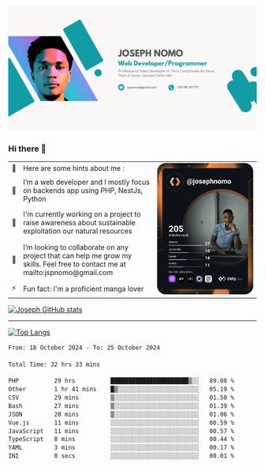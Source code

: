 ![Banner of my profile!](/Joseph_NOMO_NEW.png "Banner")

### Hi there 👋

<!--- | --  | 👋  | Here are some hints about me :                                                                                                 | <td rowspan=6><img src="/devcard.svg" width="400" alt="Joseph NOMO's Dev Card"/></td> |
| --- | --- | ------------------------------------------------------------------------------------------------------------------------------ | ------------------------------------------------------------------------------------- |
| --  | 🔭  | I’m a web developer and I mostly focus on backends app using PHP, NestJs, Python                                               |
| --  | 🦁  | I'm currently working on a project to raise awareness about sustainable exploitation our natural resources                     |
| --  | 👯  | I’m looking to collaborate on any project that can help me grow my skills. Feel free to contact me at mailto:jspnomo@gmail.com |
| --  | ⚡  | Fun fact: I'm a proficient manga lover                                                                                         |
--->

<table>
    <tr>
        <td width="1%">👋</td>
        <td width="55%">Here are some hints about me :</td>
        <td rowspan=6 width="44%"><img src="/devcard.svg" width="400" alt="Joseph NOMO's Dev Card"/></td>
    </tr>
    <tr>
        <td>🔭</td>
        <td>I’m a web developer and I mostly focus on backends app using PHP, NestJs, Python</td>
    </tr>
    <tr>
        <td>🦁</td>
        <td>I'm currently working on a project to raise awareness about sustainable exploitation our natural resources</td>
    </tr>
    <tr>
        <td>👯</td>
        <td>I’m looking to collaborate on any project that can help me grow my skills. Feel free to contact me at mailto:jspnomo@gmail.com</td>
    </tr>
    <tr>
        <td>⚡</td>
        <td>Fun fact: I'm a proficient manga lover</td>
    </tr>

</table>

[![Joseph GitHub stats](https://github-readme-stats-seven-sigma-53.vercel.app/api?username=Jspascal)](https://github.com/Jspascal/github-readme-stats)

---

[![Top Langs](https://github-readme-stats-seven-sigma-53.vercel.app/api/top-langs/?username=Jspascal&layout=compact)](https://github.com/Jspascal/github-readme-stats)

<!--START_SECTION:waka-->

```txt
From: 18 October 2024 - To: 25 October 2024

Total Time: 32 hrs 33 mins

PHP          29 hrs          ██████████████████████▒░░   89.08 %
Other        1 hr 41 mins    █▒░░░░░░░░░░░░░░░░░░░░░░░   05.19 %
CSV          29 mins         ▒░░░░░░░░░░░░░░░░░░░░░░░░   01.50 %
Bash         27 mins         ▒░░░░░░░░░░░░░░░░░░░░░░░░   01.39 %
JSON         20 mins         ▒░░░░░░░░░░░░░░░░░░░░░░░░   01.06 %
Vue.js       11 mins         ░░░░░░░░░░░░░░░░░░░░░░░░░   00.59 %
JavaScript   11 mins         ░░░░░░░░░░░░░░░░░░░░░░░░░   00.57 %
TypeScript   8 mins          ░░░░░░░░░░░░░░░░░░░░░░░░░   00.44 %
YAML         3 mins          ░░░░░░░░░░░░░░░░░░░░░░░░░   00.17 %
INI          0 secs          ░░░░░░░░░░░░░░░░░░░░░░░░░   00.01 %
```

<!--END_SECTION:waka-->
